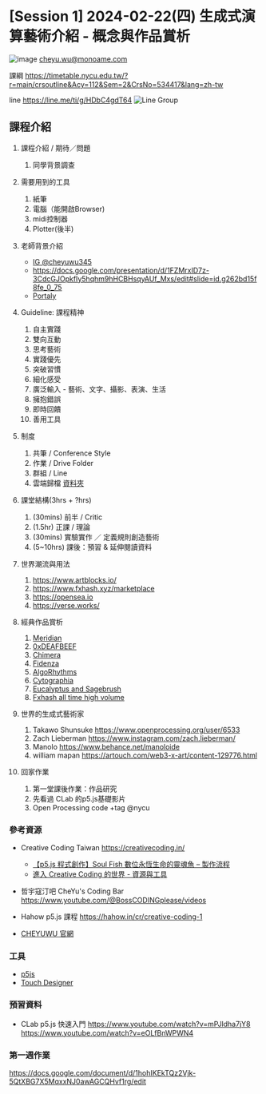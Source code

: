 # [Session 1] 2024-02-22(四) 	生成式演算藝術介紹 - 概念與作品賞析 

![image](https://hackmd.io/_uploads/rJxN_IV2a.png)
cheyu.wu@monoame.com

課綱
https://timetable.nycu.edu.tw/?r=main/crsoutline&Acy=112&Sem=2&CrsNo=534417&lang=zh-tw

line
https://line.me/ti/g/HDbC4gdT64
![Line Group](https://hackmd.io/_uploads/HJD2QPNh6.png)



## 課程介紹
1. 課程介紹 / 期待／問題
   1. 同學背景調查
2. 需要用到的工具
   1. 紙筆
   2. 電腦（能開啟Browser)
   3. midi控制器
   4. Plotter(後半)
3. 老師背景介紹   
    - [IG @cheyuwu345](https://www.instagram.com/cheyuwu345/)
     - https://docs.google.com/presentation/d/1FZMrxID7z-3CdcGJOpkfIy5hqhm9hHCBHsqyAUf_Mxs/edit#slide=id.g262bd15f8fe_0_75
   - [Portaly](https://portaly.cc/cheyuwu)

4. Guideline: 課程精神 
    1. 自主實踐
    2. 雙向互動
    3. 思考藝術
    4. 實踐優先
    5. 突破習慣
    6. 細化感受
    7. 廣泛輸入 - 藝術、文字、攝影、表演、生活
    8. 擁抱錯誤
    9. 即時回饋
    10. 善用工具
5. 制度
   1. 共筆 / Conference Style
   2. 作業 / Drive Folder
   3. 群組 / Line
   4. 雲端歸檔 [資料夾](https://drive.google.com/drive/folders/14EyKA1-UPyZn3iTJCQ2opIASW8K3SsOs?usp=sharing)
6. 課堂結構(3hrs + ?hrs)
   1. (30mins) 前半 / Critic
   2. (1.5hr) 正課 / 理論
   3. (30mins) 實驗實作 ／ 定義規則創造藝術
   4. (5~10hrs) 課後：預習 & 延伸閱讀資料
7. 世界潮流與用法
   1. https://www.artblocks.io/
   2. https://www.fxhash.xyz/marketplace 
   3. https://opensea.io
   4. https://verse.works/
8. 經典作品賞析
   1. [Meridian](https://www.artblocks.io/collections/presents/projects/0xa7d8d9ef8d8ce8992df33d8b8cf4aebabd5bd270/163)
   2. [0xDEAFBEEF](https://www.deafbeef.com/)
   3. [Chimera](https://www.artblocks.io/collections/curated/projects/0xa7d8d9ef8d8ce8992df33d8b8cf4aebabd5bd270/233)
   4. [Fidenza](https://www.artblocks.io/collections/curated/projects/0xa7d8d9ef8d8ce8992df33d8b8cf4aebabd5bd270/78)
   5. [AlgoRhythms](https://www.artblocks.io/collections/curated/projects/0xa7d8d9ef8d8ce8992df33d8b8cf4aebabd5bd270/64)
   6. [Cytographia](https://www.artblocks.io/collections/curated/projects/0x99a9b7c1116f9ceeb1652de04d5969cce509b069/487)
   7. [Eucalyptus and Sagebrush](https://www.fxhash.xyz/marketplace/generative/23549)
   8. [Fxhash all time high volume](https://www.fxhash.xyz/marketplace)
9.  世界的生成式藝術家
    1.  Takawo Shunsuke https://www.openprocessing.org/user/6533
    2.  Zach Lieberman https://www.instagram.com/zach.lieberman/
    3.  Manolo https://www.behance.net/manoloide
    4.  william mapan https://artouch.com/web3-x-art/content-129776.html
10. 回家作業
    1.  第一堂課後作業：作品研究
    2.  先看過 CLab 的p5.js基礎影片
    3.  Open Processing code +tag @nycu

### 參考資源
- Creative Coding Taiwan https://creativecoding.in/
  - [【p5.js 程式創作】Soul Fish 數位永恆生命的靈魂魚 – 製作流程](https://creativecoding.in/2023/03/02/soul-fish-process/)
  - [進入 Creative Coding 的世界 - 資源與工具](https://creativecoding.in/resources/)

- 哲宇寇汀吧 CheYu's Coding Bar
https://www.youtube.com/@BossCODINGplease/videos

- Hahow p5.js 課程
https://hahow.in/cr/creative-coding-1
- [CHEYUWU 官網](https://cheyuwu.com/)


### 工具
- [p5js](https://p5js.org/)
- [Touch Designer](https://derivative.ca/)


### 預習資料
- CLab p5.js 快速入門
  https://www.youtube.com/watch?v=mPJldha7jY8
  https://www.youtube.com/watch?v=eOLfBnWPWN4

### 第一週作業
https://docs.google.com/document/d/1hohIKEkTQz2Vjk-5QtXBG7X5MqxxNJ0awAGCQHvf1rg/edit